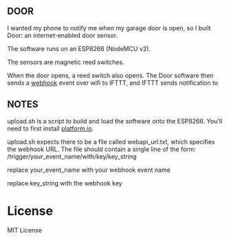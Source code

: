 DOOR
----
I wanted my phone to notify me when my garage door is open, so I built Door: an internet-enabled door sensor. 

The software runs on an ESP8266 (NodeMCU v2).

The sensors are magnetic reed switches.

When the door opens, a reed switch also opens. The Door software then sends a [webhook](https://ifttt.com/maker_webhooks) event over wifi to IFTTT, and IFTTT sends notification to

NOTES
-----
upload.sh is a script to build and load the software onto the ESP8266. You'll need to first install [platform.io](http://platformio.org/).

upload.sh expects there to be a file called webapi_url.txt, which specifies the webhook
URL.  The file should contain a single line of the form:
      \/trigger\/your_event_name\/with\/key\/key_string

replace	your_event_name with your webhook event name

replace	key_string with the webhook key

License
=======
MIT License

